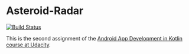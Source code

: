 # Asteroid-Radar
[![Build Status](https://app.bitrise.io/app/4c0a22d42cbb88b2/status.svg?token=R858Ayuu3etiLShr49KSqw)](https://app.bitrise.io/app/4c0a22d42cbb88b2)

This is the second assignment of the [Android App Development in Kotlin course at Udacity](https://www.udacity.com/course/developing-android-apps-with-kotlin--ud9012).